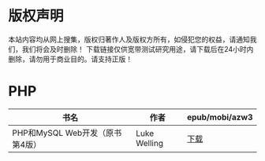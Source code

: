 # 版权声明

本站内容均从网上搜集，版权归著作人及版权方所有，如侵犯您的权益，请通知我们，我们将会及时删除！ 下载链接仅供宽带测试研究用途，请下载后在24小时内删除，请勿用于商业目的。请支持正版！

# PHP

| 书名 | 作者 | epub/mobi/azw3 |
| --- | --- | --- |
| PHP和MySQL Web开发（原书第4版） | Luke Welling | [下载](https://url89.ctfile.com/f/31084289-1357005859-aace71?p=8866) |
